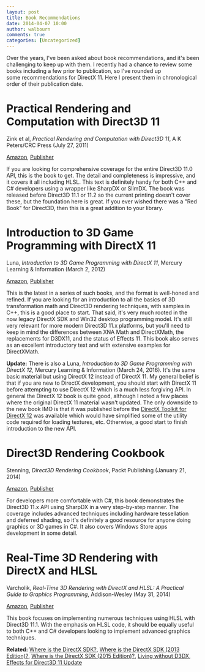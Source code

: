 ```yaml
---
layout: post
title: Book Recommendations
date: 2014-04-07 10:00
author: walbourn
comments: true
categories: [Uncategorized]
---
```

Over the years, I've been asked about book recommendations, and it's been challenging to keep up with them. I recently had a chance to review some books including a few prior to publication, so I've rounded up some recommendations for DirectX 11. Here I present them in chronological order of their publication date.
<h1>Practical Rendering and Computation with Direct3D 11</h1>
Zink et al, <em>Practical Rendering and Computation with Direct3D 11</em>, A K Peters/CRC Press (July 27, 2011)

<a href="http://www.amazon.com/Practical-Rendering-Computation-Direct3D-11/dp/1568817207/ref=sr_1_1?ie=UTF8&amp;qid=1395900582&amp;sr=8-1&amp;keywords=practical+rendering+and+computation+with+direct3d+11">Amazon</a>, <a href="http://www.crcpress.com/product/isbn/9781568817200">Publisher</a>

If you are looking for comprehensive coverage for the entire Direct3D 11.0 API, this is the book to get. The detail and completeness is impressive, and it covers it all including HLSL. This text is definitely handy for both C++ and C# developers using a wrapper like SharpDX or SlimDX. The book was released before Direct3D 11.1 or 11.2 so the current printing doesn't cover these, but the foundation here is great. If you ever wished there was a "Red Book" for Direct3D, then this is a great addition to your library.
<h1>Introduction to 3D Game Programming with DirectX 11</h1>
Luna, <em>Introduction to 3D Game Programming with DirectX 11</em>, Mercury Learning &amp; Information (March 2, 2012)

<a href="http://www.amazon.com/Introduction-3D-Game-Programming-DirectX/dp/1936420228/ref=sr_1_1?s=books&amp;ie=UTF8&amp;qid=1395900748&amp;sr=1-1">Amazon</a>, <a href="http://www.merclearning.com/titles/3d_game_programming_directx11.html">Publisher</a>

This is the latest in a series of such books, and the format is well-honed and refined. If you are looking for an introduction to all the basics of 3D transformation math and Direct3D rendering techniques, with samples in C++, this is a good place to start. That said, it's very much rooted in the now legacy DirectX SDK and Win32 desktop programming model. It's still very relevant for more modern Direct3D 11.x platforms, but you'll need to keep in mind the differences between XNA Math and DirectXMath, the replacements for D3DX11, and the status of Effects 11. This book also serves as an excellent introductory text and with extensive examples for DirectXMath.

<strong>Update:</strong> There is also a Luna, <em>Introduction to 3D Game Programming with DirectX 12, </em>Mercury Learning &amp; Information (March 24, 2016). It's the same basic material but using DirectX 12 instead of DirectX 11. My general belief is that if you are new to DirectX development, you should start with DirectX 11 before attempting to use DirectX 12 which is a much less forgiving API. In general the DirectX 12 book is quite good, although I noted a few places where the original DirectX 11 material wasn't updated. The only downside to the new book IMO is that it was published before the <a href="https://github.com/Microsoft/DirectXTK12">DirectX Toolkit for DirectX 12</a> was available which would have simplified some of the utility code required for loading textures, etc. Otherwise, a good start to finish introduction to the new API.
<h1>Direct3D Rendering Cookbook</h1>
Stenning, <em>Direct3D Rendering Cookbook</em>, Packt Publishing (January 21, 2014)

<a href="http://www.amazon.com/Direct3D-Rendering-Cookbook-Justin-Stenning/dp/1849697108/ref=sr_1_1?ie=UTF8&amp;qid=1395900538&amp;sr=8-1&amp;keywords=Direct3D+Rendering+Cookbook">Amazon</a>, <a href="http://www.packtpub.com/direct3d-rendering-cookbook/book">Publisher</a>

For developers more comfortable with C#, this book demonstrates the Direct3D 11.x API using SharpDX in a very step-by-step manner. The coverage includes advanced techniques including hardware tessellation and deferred shading, so it's definitely a good resource for anyone doing graphics or 3D games in C#. It also covers Windows Store apps development in some detail.
<h1>Real-Time 3D Rendering with DirectX and HLSL</h1>
Varcholik, <em>Real-Time 3D Rendering with DirectX and HLSL: A Practical Guide to Graphics Programming</em>, Addison-Wesley (May 31, 2014)

<a href="http://www.amazon.com/Real-Time-Rendering-DirectX-HLSL-Programming/dp/0321962729/ref=sr_1_fkmr1_1?ie=UTF8&amp;qid=1395900459&amp;sr=8-1-fkmr1&amp;keywords=Real+Time+3D+Rendering+with+DirectX+11+and+HLSL%3A">Amazon</a>, <a href="http://www.informit.com/store/real-time-3d-rendering-with-directx-and-hlsl-a-practical-9780321962720">Publisher</a>

This book focuses on implementing numerous techniques using HLSL with Direct3D 11.1. With the emphasis on HLSL code, it should be equally useful to both C++ and C# developers looking to implement advanced graphics techniques.

<strong>Related:</strong> <a href="http://blogs.msdn.com/b/chuckw/archive/2012/03/22/where-is-the-directx-sdk.aspx">Where is the DirectX SDK?</a>, <a href="http://blogs.msdn.com/b/chuckw/archive/2013/07/01/where-is-the-directx-sdk-2013-edition.aspx">Where is the DirectX SDK (2013 Edition)?</a>, <a href="http://blogs.msdn.com/b/chuckw/archive/2015/08/05/where-is-the-directx-sdk-2015-edition.aspx">Where is the DirectX SDK (2015 Edition)?</a>, <a href="http://blogs.msdn.com/b/chuckw/archive/2013/08/21/living-without-d3dx.aspx">Living without D3DX</a>, <a href="http://blogs.msdn.com/b/chuckw/archive/2012/10/24/effects-for-direct3d-11-update.aspx">Effects for Direct3D 11 Update</a>
